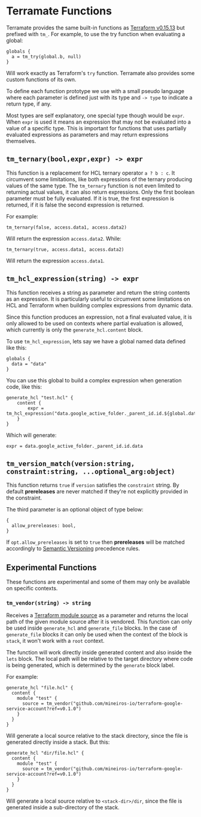 # Terramate Functions

Terramate provides the same built-in functions as
[Terraform v0.15.13](https://www.terraform.io/language/functions) but prefixed with `tm_`.
For example, to use the try function when evaluating a global:

```hcl
globals {
  a = tm_try(global.b, null)
}
```

Will work exactly as Terraform's `try` function.
Terramate also provides some custom functions of its own.

To define each function prototype we use with a small pseudo language
where each parameter is defined just with its type and `-> type` to
indicate a return type, if any.

Most types are self explanatory, one special type though would be
`expr`. When `expr` is used it means an expression that may not be evaluated
into a value of a specific type. This is important for functions that uses
partially evaluated expressions as parameters and may return expressions
themselves.


## `tm_ternary(bool,expr,expr) -> expr`

This function is a replacement for HCL ternary operator `a ? b : c`. It circumvent
some limitations, like both expressions of the ternary producing values of the
same type. The `tm_ternary` function is not even limited to returning actual
values, it can also return expressions. Only the first boolean parameter must
be fully evaluated. If it is true, the first expression is returned, if it is
false the second expression is returned.

For example:

```hcl
tm_ternary(false, access.data1, access.data2)
```

Will return the expression `access.data2`. While:

```hcl
tm_ternary(true, access.data1, access.data2)
```

Will return the expression `access.data1`.


## `tm_hcl_expression(string) -> expr`

This function receives a string as parameter and return the string
contents as an expression. It is particularly useful to circumvent some
limitations on HCL and Terraform when building complex expressions from
dynamic data.

Since this function produces an expression, not a final evaluated value,
it is only allowed to be used on contexts where partial evaluation is
allowed, which currently is only the `generate_hcl.content` block.

To use `tm_hcl_expression`, lets say we have a global named data defined like this:

```
globals {
  data = "data"
}
```

You can use this global to build a complex expression when generation code,
like this:

```hcl
generate_hcl "test.hcl" {
    content {
        expr = tm_hcl_expression("data.google_active_folder._parent_id.id.${global.data}")
    }
}
```

Which will generate:

```hcl
expr = data.google_active_folder._parent_id.id.data
```

## `tm_version_match(version:string, constraint:string, ...optional_arg:object)`

This function returns `true` if `version` satisfies the `constraint` string.
By default **prereleases** are never matched if they're not explicitly provided
in the constraint.

The third parameter is an optional object of type below:

```hcl
{
  allow_prereleases: bool,
}
```

If `opt.allow_prereleases` is set to `true` then **prereleases** will be matched
accordingly to [Semantic Versioning](https://semver.org/) precedence rules.

## Experimental Functions

These functions are experimental and some of them may only be available on
specific contexts.

### `tm_vendor(string) -> string`

Receives a [Terraform module source](https://developer.hashicorp.com/terraform/language/modules/sources)
as a parameter and returns the local path of the given module source after it is
vendored. This function can only be used inside `generate_hcl` and
`generate_file` blocks. In the case of `generate_file` blocks it can only be
used when the context of the block is `stack`, it won't work with a `root` context.

The function will work directly inside generated content
and also inside the `lets` block. The local path will be relative to the target directory
where code is being generated, which is determined by the `generate` block label.

For example:

```hcl
generate_hcl "file.hcl" {
  content {
    module "test" {
      source = tm_vendor("github.com/mineiros-io/terraform-google-service-account?ref=v0.1.0")
    }
  }
}
```

Will generate a local source relative to the stack directory, since the file is generated
directly inside a stack. But this:

```hcl
generate_hcl "dir/file.hcl" {
  content {
    module "test" {
      source = tm_vendor("github.com/mineiros-io/terraform-google-service-account?ref=v0.1.0")
    }
  }
}
```

Will generate a local source relative to `<stack-dir>/dir`, since the file is generated
inside a sub-directory of the stack.
